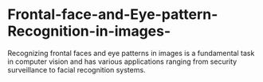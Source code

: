# Frontal-face-and-Eye-pattern-Recognition-in-images-
Recognizing frontal faces and eye patterns in images is a fundamental task in computer vision and has various applications ranging from security surveillance to facial recognition systems. 
